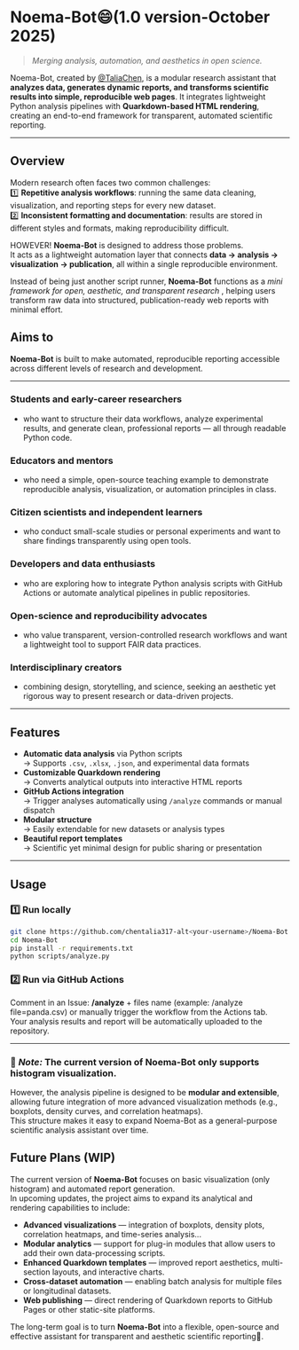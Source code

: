 # Noema-Bot😄(1.0 version-October 2025)

> *Merging analysis, automation, and aesthetics in open science.*

Noema-Bot, created by [@TaliaChen](https://github.com/chentalia317-alt), is a modular research assistant that **analyzes data, generates dynamic reports, and transforms scientific results into simple, reproducible web pages**.
It integrates lightweight Python analysis pipelines with **Quarkdown-based HTML rendering**, creating an end-to-end framework for transparent, automated scientific reporting.

---

## Overview

Modern research often faces two common challenges:  
1️⃣ **Repetitive analysis workflows**: running the same data cleaning, visualization, and reporting steps for every new dataset.  
2️⃣ **Inconsistent formatting and documentation**: results are stored in different styles and formats, making reproducibility difficult.  

HOWEVER! **Noema-Bot** is designed to address those problems.  
It acts as a lightweight automation layer that connects **data → analysis → visualization → publication**, all within a single reproducible environment.  

Instead of being just another script runner, **Noema-Bot** functions as a *mini framework for open, aesthetic, and transparent research* , helping users transform raw data into structured, publication-ready web reports with minimal effort.


## Aims to

**Noema-Bot** is built to make automated, reproducible reporting accessible across different levels of research and development.

---

### Students and early-career researchers
- who want to structure their data workflows, analyze experimental results, and generate clean, professional reports — all through readable Python code.  

### Educators and mentors
- who need a simple, open-source teaching example to demonstrate reproducible analysis, visualization, or automation principles in class.  

### Citizen scientists and independent learners
- who conduct small-scale studies or personal experiments and want to share findings transparently using open tools.  

### Developers and data enthusiasts
- who are exploring how to integrate Python analysis scripts with GitHub Actions or automate analytical pipelines in public repositories.  

### Open-science and reproducibility advocates
- who value transparent, version-controlled research workflows and want a lightweight tool to support FAIR data practices.  

### Interdisciplinary creators
- combining design, storytelling, and science, seeking an aesthetic yet rigorous way to present research or data-driven projects.  

---

## Features

- **Automatic data analysis** via Python scripts  
  → Supports `.csv`, `.xlsx`, `.json`, and experimental data formats  
- **Customizable Quarkdown rendering**  
  → Converts analytical outputs into interactive HTML reports  
- **GitHub Actions integration**  
  → Trigger analyses automatically using `/analyze` commands or manual dispatch  
- **Modular structure**  
  → Easily extendable for new datasets or analysis types  
- **Beautiful report templates**  
  → Scientific yet minimal design for public sharing or presentation  

---

## Usage

### 1️⃣ Run locally
```bash
git clone https://github.com/chentalia317-alt<your-username>/Noema-Bot.git
cd Noema-Bot
pip install -r requirements.txt
python scripts/analyze.py
```


### 2️⃣ Run via GitHub Actions
Comment in an Issue:
**/analyze** + files name (example: /analyze file=panda.csv) or manually trigger the workflow from the Actions tab.
<br>
Your analysis results and report will be automatically uploaded to the repository.

---

### 🧩 *Note:* The current version of **Noema-Bot** only supports **histogram visualization**.  
However, the analysis pipeline is designed to be **modular and extensible**, allowing future integration of more advanced visualization methods (e.g., boxplots, density curves, and correlation heatmaps).  
This structure makes it easy to expand Noema-Bot as a general-purpose scientific analysis assistant over time.


## Future Plans (WIP)

The current version of **Noema-Bot** focuses on basic visualization (only histogram) and automated report generation.  
In upcoming updates, the project aims to expand its analytical and rendering capabilities to include:

- **Advanced visualizations** — integration of boxplots, density plots, correlation heatmaps, and time-series analysis...  
- **Modular analytics** — support for plug-in modules that allow users to add their own data-processing scripts.  
- **Enhanced Quarkdown templates** — improved report aesthetics, multi-section layouts, and interactive charts.  
- **Cross-dataset automation** — enabling batch analysis for multiple files or longitudinal datasets.  
- **Web publishing** — direct rendering of Quarkdown reports to GitHub Pages or other static-site platforms.  

The long-term goal is to turn **Noema-Bot** into a flexible, open-source and effective assistant for transparent and aesthetic scientific reporting🤩.
